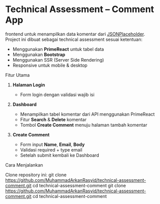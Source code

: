 # Technical Assessment – Comment App

frontend untuk menampilkan data komentar dari [JSONPlaceholder](https://jsonplaceholder.typicode.com/comments).  
Project ini dibuat sebagai technical assessment sesuai ketentuan:

- Menggunakan **PrimeReact** untuk tabel data  
- Menggunakan **Bootstrap** 
- Menggunakan SSR (Server Side Rendering)  
- Responsive untuk mobile & desktop  

Fitur Utama

1. **Halaman Login**  
   - Form login dengan validasi wajib isi 

2. **Dashboard**  
   - Menampilkan tabel komentar dari API menggunakan PrimeReact  
   - Fitur **Search** & **Delete** komentar  
   - Tombol **Create Comment** menuju halaman tambah komentar

3. **Create Comment**  
   - Form input **Name**, **Email**, **Body**  
   - Validasi required + type email  
   - Setelah submit kembali ke Dashboard

Cara Menjalankan

Clone repository ini:
git clone https://github.com/MuhammadArkanRasyid/technical-assessment-comment.git
cd technical-assessment-comment
git clone https://github.com/MuhammadArkanRasyid/technical-assessment-comment.git
cd technical-assessment-comment
